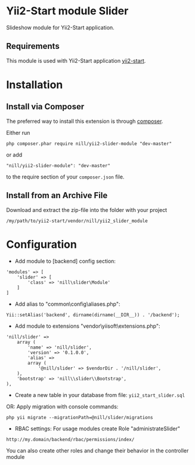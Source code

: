 Yii2-Start module Slider
========================
Slideshow module for Yii2-Start application.

Requirements
------------

This module is used with Yii2-Start application
[yii2-start](https://github.com/vova07/yii2-start).


Installation
=============

Install via Composer
--------------------

The preferred way to install this extension is through [composer](http://getcomposer.org/download/).

Either run

```
php composer.phar require nill/yii2-slider-module "dev-master"
```

or add

```
"nill/yii2-slider-module": "dev-master"
```

to the require section of your `composer.json` file.

Install from an Archive File
----------------------------

Download and extract the zip-file into the folder with your project


```
/my/path/to/yii2-start/vendor/nill/yii2_slider_module
```

Configuration
=============

- Add module to [backend] config section:

```
'modules' => [
    'slider' => [
        'class' => 'nill\slider\Module'
    ]
]
```

- Add alias to "common\config\aliases.php":

```
Yii::setAlias('backend', dirname(dirname(__DIR__)) . '/backend');
```

- Add module to extensions "vendor\yiisoft\extensions.php":

```
'nill/slider' => 
    array (
        'name' => 'nill/slider',
        'version' => '0.1.0.0',
        'alias' => 
        array (
            '@nill/slider' => $vendorDir . '/nill/slider',
    ),
    'bootstrap' => 'nill\\slider\\Bootstrap',
), 
```

- Create a new table in your database from file: `yii2_start_slider.sql`

OR: Apply migration with console commands:

`php yii migrate --migrationPath=@nill/slider/migrations`

- RBAC settings: For usage modules create Role "administrateSlider"

```
http://my.domain/backend/rbac/permissions/index/
```

You can also create other roles and change their behavior in the controller module
